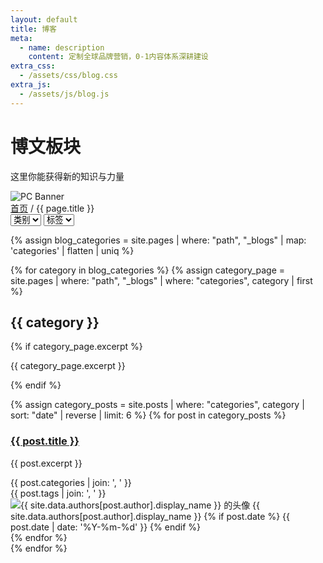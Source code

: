 ```yaml
---
layout: default
title: 博客
meta:
  - name: description
    content: 定制全球品牌营销，0-1内容体系深耕建设
extra_css:
  - /assets/css/blog.css
extra_js:
  - /assets/js/blog.js
---
```


<div class="content-banner">
  <div class="content-banner-text">
    <h1>博文板块</h1>
    <p>这里你能获得新的知识与力量</p>
  </div>
  <img src="{{ '/assets/images/social-media.jpg' | relative_url }}" alt="PC Banner" class="pc-banner">
</div>

<main class="blog-content">
  <div class="filter-container">
    <div class="breadcrumb">
      <a href="/">首页</a> /
      {{ page.title }}
    </div>
    <select id="category-select">
      <option value="">类别</option>
    </select>
    <select id="tag-select">
      <option value="">标签</option>
    </select>
  </div>

{% assign blog_categories = site.pages | where: "path", "_blogs" | map: 'categories' | flatten | uniq %}

{% for category in blog_categories %}
  {% assign category_page = site.pages | where: "path", "_blogs" | where: "categories", category | first %}

  <h2>{{ category }}</h2>

  {% if category_page.excerpt %}
    <p>{{ category_page.excerpt }}</p>
  {% endif %}

  <div class="post-list">
    {% assign category_posts = site.posts | where: "categories", category | sort: "date" | reverse | limit: 6 %}
    {% for post in category_posts %}
      <div class="card" data-category="{{ post.categories | join: ',' }}" data-tag="{{ post.tags | join: ',' }}">
        <article class="post-item">
          <h3><a href="{{ post.url | relative_url }}">{{ post.title }}</a></h3>
          <p class="post-excerpt">{{ post.excerpt }}</p>
        </article>
        <div class="tag-meta">
          <div class="tag-box">{{ post.categories | join: ', ' }}</div>
          <div class="tag-box">{{ post.tags | join: ', ' }}</div>
        </div>
        <div class="post-meta">
          <img src="{{ site.data.authors[post.author].avatar }}" alt="{{ site.data.authors[post.author].display_name }} 的头像" class="author-avatar">
          <span>{{ site.data.authors[post.author].display_name }}</span>
          {% if post.date %}
            <time datetime="{{ post.date | date: '%Y-%m-%d' }}">{{ post.date | date: '%Y-%m-%d' }}</time>
          {% endif %}
        </div>
      </div>
    {% endfor %}
  </div>
{% endfor %}

  <div id="pagination"></div>
</main>
